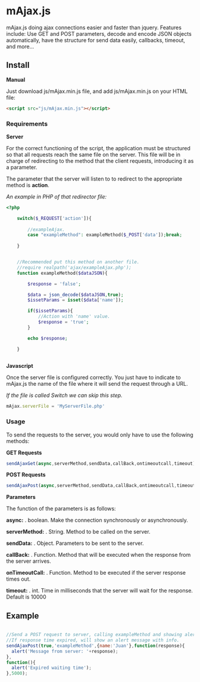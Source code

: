 # mAjax.js
mAjax.js doing ajax connections easier and faster than jquery.  Features include: Use GET and POST parameters, decode and encode JSON objects automatically, have the structure for send data easily, callbacks, timeout, and more...

## Install

**Manual**

Just download js/mAjax.min.js file, and add js/mAjax.min.js on your HTML file:

```html
<script src="js/mAjax.min.js"></script>
```

### Requirements


**Server**

For the correct functioning of the script, the application must be structured so that all requests reach the same file on the server. This file will be in charge of redirecting to the method that the client requests, introducing it as a parameter.

The parameter that the server will listen to to redirect to the appropriate method is **action**.


_An example in PHP of that redirector file:_

```php
<?php

    switch($_REQUEST['action']){
        
        //exampleAjax.
        case "exampleMethod": exampleMethod($_POST['data']);break;
     
    }


    //Recommended put this method on another file.
    //require realpath('ajax/exampleAjax.php');
    function exampleMethod($dataJSON){

        $response = 'false';

        $data = json_decode($dataJSON,true);
        $issetParams = isset($data['name']);

        if($issetParams){
            //Action with 'name' value.
            $response = 'true';
        }

        echo $response;

    }
            

```

**Javascript**

Once the server file is configured correctly. You just have to indicate to mAjax.js the name of the file where it will send the request through a URL.

_If the file is called *Switch* we can skip this step._

```js
mAjax.serverFile = 'MyServerFile.php'
```


### Usage

To send the requests to the server, you would only have to use the following methods:


**GET Requests**

```js
sendAjaxGet(async,serverMethod,sendData,callBack,ontimeoutcall,timeout);
```

**POST Requests**

```js
sendAjaxPost(async,serverMethod,sendData,callBack,ontimeoutcall,timeout);
```


**Parameters**

The function of the parameters is as follows:

**async:** . boolean. Make the connection synchronously or asynchronously.

**serverMethod:** . String. Method to be called on the server.

**sendData:** . Object. Parameters to be sent to the server.

**callBack:** . Function. Method that will be executed when the response from the server arrives.

**onTimeoutCall:** . Function. Method to be executed if the server response times out.

**timeout:** . int.  Time in milliseconds that the server will wait for the response. Default is 10000



## Example

```js

//Send a POST request to server, calling exampleMethod and showing alert message with response. 
//If response time expired, will show an alert message with info.
sendAjaxPost(true,'exampleMethod',{name:'Juan'},function(response){
  alert('Message from server: '+response);
},
function(){
  alert('Expired waiting time');
},5000);
```

